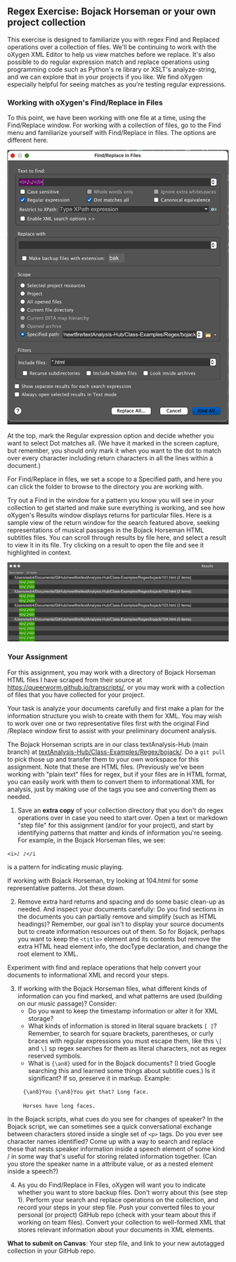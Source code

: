 ## Regex Exercise: Bojack Horseman or your own project collection

This exercise is designed to familiarize you with regex Find and Replaced operations over a collection of files. We'll be continuing to work with the oXygen XML Editor to help us view matches before we replace. It's also possible to do regular expression match and replace operations using programming code such as Python's re library or XSLT's analyze-string, and we can explore that in your projects if you like. We find oXygen especially helpful for seeing matches as you're testing regular expressions.

### Working with oXygen's Find/Replace in Files
To this point, we have been working with one file at a time, using the Find/Replace window. For working with a collection of files, go to the Find menu and familiarize yourself with Find/Replace in files. The options are different here. 

<img width="600" alt="oxygenFindReplaceFiles" src="oxygenFindReplaceFiles.png">

At the top, mark the Regular expression option and decide whether you want to select Dot matches all. (We have it marked in the screen capture, but remember, you should only mark it when you want to the dot to match over every character including return characters in all the lines within a document.) 

For Find/Replace in files, we set a scope to a Specified path, and here you can click the folder to browse to the directory you are working with. 

Try out a Find in the window for a pattern you know you will see in your collection to get started and make sure everything is working, and see how oXygen's Results window displays returns for particular files. Here is a sample view of the return window for the search featured above, seeking representations of musical passages in the Bojack Horseman HTML subtitles files. You can scroll through results by file here, and select a result to view it in its file. Try clicking on a result to open the file and see it highlighted in context. 


<img width="600" alt="oxygenFindReplaceFiles" src="FindReplaceFiles-Return.png">

### Your Assignment

For this assignment, you may work with a directory of Bojack Horseman HTML files I have scraped from their source at <https://queerworm.github.io/transcripts/>, or you may work with a collection of files that you have collected for your project.

Your task is analyze your documents carefully and first make a plan for the information structure you wish to create with them for XML. You may wish to work over one or two representative files first with the original Find /Replace window first to assist with your preliminary document analysis. 

The Bojack Horseman scripts are in our class textAnalysis-Hub (main branch) at [textAnalysis-Hub/Class-Examples/Regex/bojack/](https://github.com/newtfire/textAnalysis-Hub/tree/main/Class-Examples/Regex/bojack). Do a `git pull` to pick those up and transfer them to your own workspace for this assignment. Note that these are HTML files. (Previously we've been working with "plain text" files for regex, but if your files are in HTML format, you can easily work with them to convert them to informational XML for analysis, just by making use of the tags you see and converting them as needed.

1. Save an **extra copy** of your collection directory that you don't do regex operations over in case you need to start over. Open a text or markdown "step file" for this assignment (and/or for your project), and start by identifying patterns that matter and kinds of information you're seeing. For example, in the Bojack Horseman files, we see:

```
<i>♪ ♪</i
```
is a pattern for indicating music playing. 

If working with Bojack Horseman, try looking at 104.html for some representative patterns. Jot these down.

2. Remove extra hard returns and spacing and do some basic clean-up as needed. And inspect your documents carefully: Do you find sections in the documents you can partially remove and simplify (such as HTML headings)? Remember, our goal isn't to display your source documents but to create information resources out of them. So for Bojack, perhaps you want to keep the `<title>` element and its contents but remove the extra HTML head element info, the docType declaration, and change the root element to XML. 

Experiment with find and replace operations that help convert your documents to informational XML and record your steps.

3. If working with the Bojack Horseman files, what different kinds of information can you find marked, and what patterns are used (building on our music passage)? Consider:
     * Do you want to keep the timestamp information or alter it for XML storage? 
     * What kinds of information is stored in literal square brackets `[ ]`? Remember, to search for square brackets, parentheses, or curly braces with regular expressions you must escape them, like this `\[` and `\]` sp regex searches for them as literal characters, not as regex reserved symbols. 
     * What is `{\an8}` used for in the Bojack documents? (I tried Google searching this and learned some things about subtitle cues.) Is it significant? If so, preserve it in markup. Example: 

```
     {\an8}You {\an8}You get that? Long face.
     
     Horses have long faces.
```     



In the Bojack scripts, what cues do you see for changes of speaker? In the Bojack script, we can sometimes see a quick conversational exchange between characters stored inside a single set of `<p>` tags. Do you ever see character names identified? Come up with a way to search and replace these that nests speaker information inside a speech element of some kind / in some way that's useful for storing related information together. (Can you store the speaker name in a attribute value, or as a nested element inside a speech?) 
     
4. As you do Find/Replace in Files, oXygen will want you to indicate whether you want to store backup files. Don't worry about this (see step 1). Perform your search and replace operations on the collection, and record your steps in your step file. Push your converted files to your personal (or project) GitHub repo (check with your team about this if working on team files). Convert your collection to well-formed XML that stores relevant information about your documents in XML elements.  

  **What to submit on Canvas**: Your step file, and link to your new autotagged collection in your GitHub repo. 











